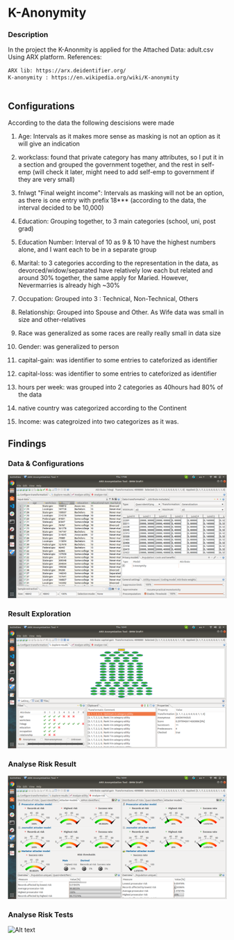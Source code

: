 # K-Anonymity
### Description 
In the project the K-Anonmity is applied for the Attached Data: adult.csv
Using ARX platform. References:
```
ARX lib: https://arx.deidentifier.org/
K-anonymity : https://en.wikipedia.org/wiki/K-anonymity
 
```

## Configurations
According to the data the following descisions were made

1) Age: Intervals as it makes more sense as masking is not an option as it will give an indication

2) workclass: found that private category has many attributes, so I put it in a section and grouped the government together, and the rest in self-emp (will check it later, might need to add self-emp to government if they are very small)

3) fnlwgt "Final weight income": Intervals as masking will not be an option, as there is one entry with prefix 18*** (according to the data, the interval decided to be 10,000)

4) Education: Grouping together, to 3 main categories (school, uni, post grad)

5) Education Number: Interval of 10 as 9 & 10 have the highest numbers alone, and I want each to be in a separate group

6) Marital: to 3 categories according to the representation in the data, as devorced/widow/separated have relatively low each but related and around 30% together, the same apply for Maried. However, Nevermarries is already high ~30%

7) Occupation: Grouped into 3 : Technical, Non-Technical, Others

8) Relationship: Grouped into Spouse and Other. As Wife data was small in size and other-relatives

9) Race was generalized as some races are really really small in data size

10) Gender: was generalized to person

11) capital-gain: was identifier to some entries to cateforized as identifier

12) capital-loss: was identifier to some entries to cateforized as identifier

13) hours per week: was grouped into 2 categories as 40hours had 80% of the data

14) native country was categorized according to the Continent

15) Income: was categroized into two categorizes as it was.

## Findings
### Data & Configurations
![Alt text](./README_pictures/Data.png?raw=true "Search Bars")
### Result Exploration
![Alt text](./README_pictures/Result_Explore.png?raw=true "Search Bars")
### Analyse Risk Result
![Alt text](./README_pictures/Risk_Tests.png?raw=true "Search Bars")
### Analyse Risk Tests
![Alt text](./README_pictures/Risk_Graphs.png?raw=true "Search Bars")
